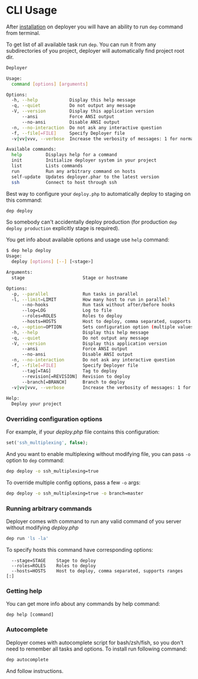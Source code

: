 # CLI Usage

After [installation](installation.md) on deployer you will have an ability to run `dep` command from terminal.

To get list of all available task run `dep`. You can run it from any subdirectories of you project, 
deployer will automatically find project root dir. 
 
~~~bash
Deployer

Usage:
  command [options] [arguments]

Options:
  -h, --help            Display this help message
  -q, --quiet           Do not output any message
  -V, --version         Display this application version
      --ansi            Force ANSI output
      --no-ansi         Disable ANSI output
  -n, --no-interaction  Do not ask any interactive question
  -f, --file[=FILE]     Specify Deployer file
  -v|vv|vvv, --verbose  Increase the verbosity of messages: 1 for normal output, 2 for more verbose output and 3 for debug

Available commands:
  help         Displays help for a command
  init         Initialize deployer system in your project
  list         Lists commands
  run          Run any arbitrary command on hosts
  self-update  Updates deployer.phar to the latest version
  ssh          Connect to host through ssh
~~~

Best way to configure your `deploy.php` to automatically deploy to staging on this command:
 
~~~bash
dep deploy
~~~

So somebody can't accidentally deploy production (for production `dep deploy production` explicitly stage is required).

You get info about available options and usage use `help` command:
 
~~~bash
$ dep help deploy
Usage:
  deploy [options] [--] [<stage>]

Arguments:
  stage                      Stage or hostname

Options:
  -p, --parallel             Run tasks in parallel
  -l, --limit=LIMIT          How many host to run in parallel?
      --no-hooks             Run task without after/before hooks
      --log=LOG              Log to file
      --roles=ROLES          Roles to deploy
      --hosts=HOSTS          Host to deploy, comma separated, supports ranges [:]
  -o, --option=OPTION        Sets configuration option (multiple values allowed)
  -h, --help                 Display this help message
  -q, --quiet                Do not output any message
  -V, --version              Display this application version
      --ansi                 Force ANSI output
      --no-ansi              Disable ANSI output
  -n, --no-interaction       Do not ask any interactive question
  -f, --file[=FILE]          Specify Deployer file
      --tag[=TAG]            Tag to deploy
      --revision[=REVISION]  Revision to deploy
      --branch[=BRANCH]      Branch to deploy
  -v|vv|vvv, --verbose       Increase the verbosity of messages: 1 for normal output, 2 for more verbose output and 3 for debug
 
Help:
  Deploy your project
~~~

### Overriding configuration options

For example, if your _deploy.php_ file contains this configuration:

~~~php
set('ssh_multiplexing', false);
~~~

And you want to enable multiplexing without modifying file, you can pass `-o` option to `dep` command:

~~~bash
dep deploy -o ssh_multiplexing=true
~~~

To override multiple config options, pass a few `-o` args:

~~~bash
dep deploy -o ssh_multiplexing=true -o branch=master
~~~

### Running arbitrary commands
 
Deployer comes with command to run any valid command of you server without modifying _deploy.php_
 
~~~bash
dep run 'ls -la'
~~~

To specify hosts this command have corresponding options:

~~~
  --stage=STAGE    Stage to deploy
  --roles=ROLES    Roles to deploy
  --hosts=HOSTS    Host to deploy, comma separated, supports ranges [:]
~~~

### Getting help

You can get more info about any commands by help command:

~~~
dep help [command]
~~~

### Autocomplete

Deployer comes with autocomplete script for bash/zsh/fish, so you don't need to remember all tasks and options.
To install run following command:

~~~bash
dep autocomplete
~~~

And follow instructions.
